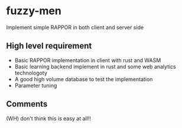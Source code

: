 # fuzzy-men
Implement simple RAPPOR in both client and server side

## High level requirement
* Basic RAPPOR implementation in client with rust and WASM
* Basic learning backend implement in rust and some web analytics technologoty
* A good high volume database to test the implementation
* Parameter tuning

## Comments
(WH) don't think this is easy at all!!
